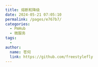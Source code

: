 ```yaml
---
title: 熔断和降级
date: 2024-05-21 07:05:10
permalink: /pages/e767b7/
categories:
  - PmHub
  - 微服务
tags:
  - 
author: 
  name: 苍何
  link: https://github.com/freestylefly
---
```

